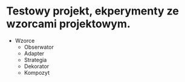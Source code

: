 Testowy projekt, ekperymenty ze wzorcami projektowym.
==============
- Wzorce
	- Obserwator
	- Adapter
	- Strategia
	- Dekorator
	- Kompozyt
